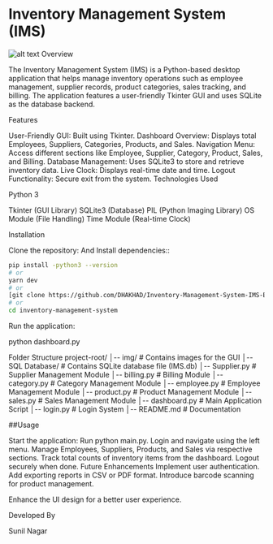 # Inventory Management System (IMS)
![alt text](img/Home.png)
Overview

The Inventory Management System (IMS) is a Python-based desktop application that helps manage inventory operations such as employee management, supplier records, product categories, sales tracking, and billing. The application features a user-friendly Tkinter GUI and uses SQLite as the database backend.

Features

User-Friendly GUI: Built using Tkinter.
Dashboard Overview: Displays total Employees, Suppliers, Categories, Products, and Sales.
Navigation Menu: Access different sections like Employee, Supplier, Category, Product, Sales, and Billing.
Database Management: Uses SQLite3 to store and retrieve inventory data.
Live Clock: Displays real-time date and time.
Logout Functionality: Secure exit from the system.
Technologies Used

Python 3

Tkinter (GUI Library)
SQLite3 (Database)
PIL (Python Imaging Library)
OS Module (File Handling)
Time Module (Real-time Clock)

Installation

Clone the repository:
And Install dependencies::

```bash
pip install -python3 --version
# or
yarn dev
# or
[git clone https://github.com/DHAKHAD/Inventory-Management-System-IMS-Brainwave_Matrix_Intern-Task2](https://github.com/DHAKHAD/Inventory-Management-System-IMS-Brainwave_Matrix_Intern-Task2.git)
# or
cd inventory-management-system
```
Run the application:

python dashboard.py

Folder Structure
project-root/
│-- img/                # Contains images for the GUI
│-- SQL Database/       # Contains SQLite database file (IMS.db)
│-- Supplier.py         # Supplier Management Module
│-- billing.py          # Billing Module
│-- category.py         # Category Management Module
│-- employee.py         # Employee Management Module
│-- product.py          # Product Management Module
│-- sales.py            # Sales Management Module
│-- dashboard.py        # Main Application Script
│-- login.py            # Login System
│-- README.md           # Documentation

##Usage

Start the application: Run python main.py.
Login and navigate using the left menu.
Manage Employees, Suppliers, Products, and Sales via respective sections.
Track total counts of inventory items from the dashboard.
Logout securely when done.
Future Enhancements
Implement user authentication.
Add exporting reports in CSV or PDF format.
Introduce barcode scanning for product management.

Enhance the UI design for a better user experience.

Developed By

Sunil Nagar

